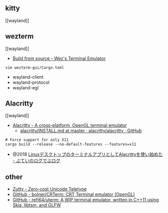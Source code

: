 ## kitty
[[wayland]]

## wezterm
[[wayland]]

- [Build from source - Wez's Terminal Emulator](https://wezfurlong.org/wezterm/install/source.html)
```
vim wezterm-gui/Cargo.toml
```

- wayland-client
- wayland-protocol
- wayland-egl

## Alacritty
[[wayland]]
- [Alacritty - A cross-platform, OpenGL terminal emulator](https://alacritty.org/)
	- [alacritty/INSTALL.md at master · alacritty/alacritty · GitHub](https://github.com/alacritty/alacritty/blob/master/INSTALL.md)
```
# Force support for only X11
cargo build --release --no-default-features --features=x11
```

- @2018 [LinuxデスクトップのターミナルアプリとしてAlacrittyを使い始めた - ぶていのログでぶログ](https://tech.buty4649.net/entry/2018/07/30/134654)

## other
- [Zutty - Zero-cost Unicode Teletype](https://tomscii.sig7.se/zutty/)
- [GitHub - bolner/CRTerm: CRT Terminal emulator (OpenGL)](https://github.com/bolner/CRTerm)
- [GitHub - refi64/uterm: A WIP terminal emulator, written in C++11 using Skia, libtsm, and GLFW](https://github.com/refi64/uterm)
